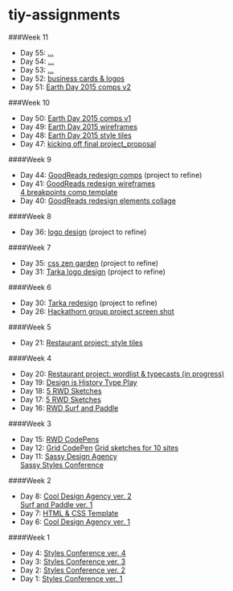 # tiy-assignments

###Week 11
* Day 55: [...](...)  
* Day 54: [...](...)  
* Day 53: [...](...)  
* Day 52: [business cards & logos](https://github.com/xinyu0/tiy-assignments/tree/master/day_42)  
* Day 51: [Earth Day 2015 comps v2](https://github.com/xinyu0/tiy-assignments/tree/master/day_51)

###Week 10
* Day 50: [Earth Day 2015 comps v1](https://github.com/xinyu0/tiy-assignments/tree/master/day_50)  
* Day 49: [Earth Day 2015 wireframes](https://github.com/xinyu0/tiy-assignments/tree/master/day_49)  
* Day 48: [Earth Day 2015 style tiles](https://github.com/xinyu0/tiy-assignments/tree/master/day_48)  
* Day 47: [kicking off final project_proposal](https://github.com/xinyu0/tiy-assignments/tree/master/day_47)

####Week 9
* Day 44: [GoodReads redesign comps](https://github.com/xinyu0/tiy-assignments/tree/master/day_44)  (project to refine)
* Day 41: [GoodReads redesign wireframes](https://github.com/xinyu0/tiy-assignments/tree/master/day_41)  
[4 breakpoints comp template](https://github.com/xinyu0/tiy-assignments/tree/master/day_43)
* Day 40: [GoodReads redesign elements collage](https://github.com/xinyu0/tiy-assignments/tree/master/day_40)


####Week 8
* Day 36: [logo design](https://github.com/xinyu0/tiy-assignments/tree/master/day_36) (project to refine)

####Week 7
* Day 35: [css zen garden](http://xinyu0.github.io/tiy-assignments/day_35/css_zen/)  (project to refine)
* Day 31: [Tarka logo design](http://xinyu0.github.io/blog/2015/03/10/tarka_logo.html) (project to refine)

####Week 6
* Day 30: [Tarka redesign](http://xinyu0.github.io/tiy-assignments/day_30/tarka_redesign/)  (project to refine)
* Day 26: [Hackathorn group project screen shot](https://github.com/xinyu0/tiy-assignments/tree/master/day_26)

####Week 5
* Day 21: [Restaurant project: style tiles](https://github.com/xinyu0/tiy-assignments/tree/master/day_21)

####Week 4
* Day 20: [Restaurant project: wordlist & typecasts (in progress)](http://xinyu0.github.io/2015/02/22/wordlist.html)
* Day 19: [Design is History Type Play](http://xinyu0.github.io/2015/02/20/helvetica.html)
* Day 18: [5 RWD Sketches](http://xinyu0.github.io/2015/02/18/rwdsketching2.html)
* Day 17: [5 RWD Sketches](http://xinyu0.github.io/2015/02/17/rwdsketching.html)
* Day 16: [RWD Surf and Paddle](http://xinyu0.github.io/tiy-assignments/day_16/surf_paddle_rwd/)

####Week 3
* Day 15: [RWD CodePens](http://xinyu0.github.io/2015/02/15/basicresponsiveCodePens.html)
* Day 12: [Grid CodePen](http://codepen.io/xinyu/pen/vEdMgw)  [Grid sketches for 10 sites](http://xinyu0.github.io/2015/02/11/sketching2.html)
* Day 11: [Sassy Design Agency](http://xinyu0.github.io/tiy-assignments/day_11/sassy_design_agency/)  
[Sassy Styles Conference](http://xinyu0.github.io/tiy-assignments/day_11/sassy_styles_conf/)

####Week 2
* Day 8: [Cool Design Agency ver. 2](http://xinyu0.github.io/tiy-assignments/day_08/cool_design_agency)  
[Surf and Paddle ver. 1](http://xinyu0.github.io/tiy-assignments/day_08/surf_and_paddle/)
* Day 7: [HTML & CSS Template](http://xinyu0.github.io/tiy-assignments/day_07/HTMLCSStemplate)
* Day 6: [Cool Design Agency ver. 1](http://xinyu0.github.io/tiy-assignments/day_06/recreate%20a%20mock-up%20for%20a%20homepage%20site/)

####Week 1
* Day 4: [Styles Conference ver. 4](http://xinyu0.github.io/tiy-assignments/day_04/)
* Day 3: [Styles Conference ver. 3](http://xinyu0.github.io/tiy-assignments/day_03/)
* Day 2: [Styles Conference ver. 2](http://xinyu0.github.io/tiy-assignments/day_02/)
* Day 1: [Styles Conference ver. 1](http://xinyu0.github.io/tiy-assignments/day_01/)
